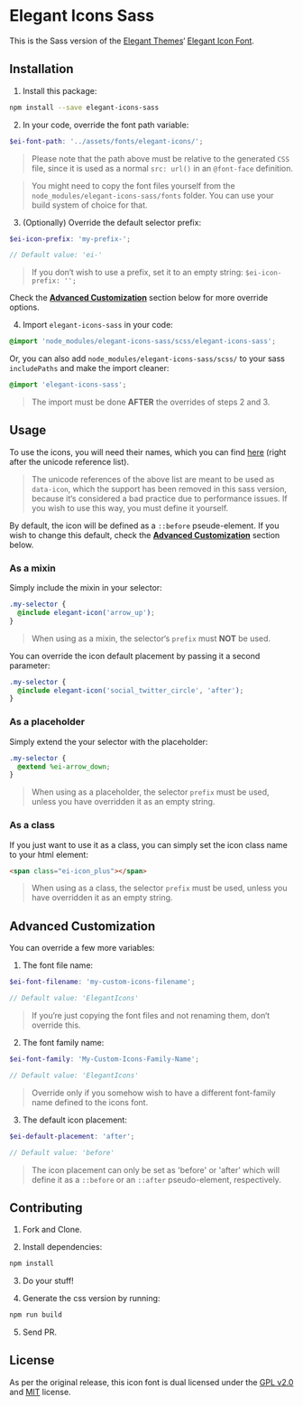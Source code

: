 # Elegant Icons Sass

This is the Sass version of the [Elegant Themes](http://www.elegantthemes.com/)‘ [Elegant Icon Font](http://www.elegantthemes.com/blog/resources/elegant-icon-font).

## Installation

1. Install this package:

  ```bash
  npm install --save elegant-icons-sass
  ```

2. In your code, override the font path variable:

  ```scss
  $ei-font-path: '../assets/fonts/elegant-icons/';
  ```

  > Please note that the path above must be relative to  the generated `CSS` file, since it is used as a normal `src: url()` in an `@font-face` definition.

  > You might need to copy the font files yourself from the `node_modules/elegant-icons-sass/fonts` folder. You can use your build system of choice for that.

3. (Optionally) Override the default selector prefix:

  ```scss
  $ei-icon-prefix: 'my-prefix-';

  // Default value: 'ei-'
  ```

  > If you don‘t wish to use a prefix, set it to an empty string: `$ei-icon-prefix: '';`

  Check the [**Advanced Customization**](#Advanced-Customization) section below for more override options.

4. Import `elegant-icons-sass` in your code:

  ```scss
  @import 'node_modules/elegant-icons-sass/scss/elegant-icons-sass';
  ```

  Or, you can also add `node_modules/elegant-icons-sass/scss/` to your sass `includePaths` and make the import cleaner:

  ```scss
  @import 'elegant-icons-sass';
  ```

  > The import must be done **AFTER** the overrides of steps 2 and 3.

## Usage

To use the icons, you will need their names, which you can find [here](https://www.elegantthemes.com/blog/resources/elegant-icon-font) (right after the unicode reference list).

> The unicode references of the above list are meant to be used as `data-icon`, which the support has been removed in this sass version, because it‘s considered a bad practice due to performance issues. If you wish to use this way, you must define it yourself.

By default, the icon will be defined as a `::before` pseude-element. If you wish to change this default, check the [**Advanced Customization**](#Advanced-Customization) section below.

### As a mixin

Simply include the mixin in your selector:

```scss
.my-selector {
  @include elegant-icon('arrow_up');  
}
```

> When using as a mixin, the selector‘s `prefix` must **NOT** be used.

You can override the icon default placement by passing it a second parameter:

```scss
.my-selector {
  @include elegant-icon('social_twitter_circle', 'after');  
}
```

### As a placeholder

Simply extend the your selector with the placeholder:

```scss
.my-selector {
  @extend %ei-arrow_down;
}
```

> When using as a placeholder, the selector `prefix` must be used, unless you have overridden it as an empty string.

### As a class

If you just want to use it as a class, you can simply set the icon class name to your html element:

```html
<span class="ei-icon_plus"></span>
```

> When using as a class, the selector `prefix` must be used, unless you have overridden it as an empty string.

## Advanced Customization

You can override a few more variables:

1. The font file name:
  ```scss
  $ei-font-filename: 'my-custom-icons-filename';

  // Default value: 'ElegantIcons'
  ```

  > If you‘re just copying the font files and not renaming them, don‘t override this.

2. The font family name:
  ```scss
  $ei-font-family: 'My-Custom-Icons-Family-Name';

  // Default value: 'ElegantIcons'
  ```

  > Override only if you somehow wish to have a different font-family name defined to the icons font.

3. The default icon placement:
  ```scss
  $ei-default-placement: 'after';

  // Default value: 'before'
  ```

  > The icon placement can only be set as 'before' or 'after' which will define it as a `::before` or an `::after` pseudo-element, respectively.

## Contributing

1. Fork and Clone.

2. Install dependencies:

  ```bash
  npm install
  ```

3. Do your stuff!

4. Generate the css version by running:

  ```bash
  npm run build
  ```
5. Send PR.

## License

As per the original release, this icon font is dual licensed under the [GPL v2.0](http://www.gnu.org/licenses/gpl-2.0.html) and [MIT](http://opensource.org/licenses/MIT) license.
